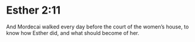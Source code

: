 # Esther 2:11

And Mordecai walked every day before the court of the women’s house, to know how Esther did, and what should become of her.